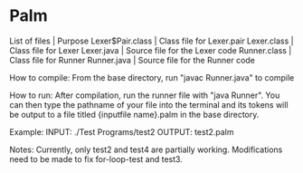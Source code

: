 # Palm
List of files | Purpose
Lexer$Pair.class  |  Class file for Lexer.pair
Lexer.class       |  Class file for Lexer
Lexer.java        |  Source file for the Lexer code
Runner.class      |  Class file for Runner
Runner.java       |  Source file for the Runner code

How to compile:
From the base directory, run "javac Runner.java" to compile

How to run:
After compilation, run the runner file with "java Runner". You can then type the pathname of your file into the terminal and its tokens will be output to a file titled {inputfile name}.palm in the base directory.

Example: 
INPUT: ./Test Programs/test2
OUTPUT: test2.palm

Notes:
Currently, only test2 and test4 are partially working. Modifications need to be made to fix for-loop-test and test3.
